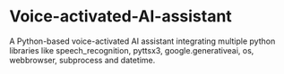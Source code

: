 # Voice-activated-AI-assistant
A Python-based voice-activated AI assistant integrating multiple python libraries like speech_recognition, pyttsx3, google.generativeai, os, webbrowser, subprocess and datetime.
